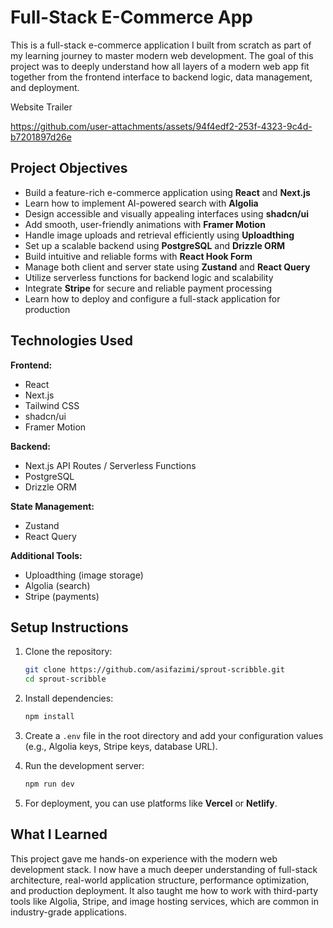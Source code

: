 # Full-Stack E-Commerce App

This is a full-stack e-commerce application I built from scratch as part of my learning journey to master modern web development. The goal of this project was to deeply understand how all layers of a modern web app fit together from the frontend interface to backend logic, data management, and deployment.

Website Trailer 


https://github.com/user-attachments/assets/94f4edf2-253f-4323-9c4d-b7201897d26e


## Project Objectives

- Build a feature-rich e-commerce application using **React** and **Next.js**
- Learn how to implement AI-powered search with **Algolia**
- Design accessible and visually appealing interfaces using **shadcn/ui**
- Add smooth, user-friendly animations with **Framer Motion**
- Handle image uploads and retrieval efficiently using **Uploadthing**
- Set up a scalable backend using **PostgreSQL** and **Drizzle ORM**
- Build intuitive and reliable forms with **React Hook Form**
- Manage both client and server state using **Zustand** and **React Query**
- Utilize serverless functions for backend logic and scalability
- Integrate **Stripe** for secure and reliable payment processing
- Learn how to deploy and configure a full-stack application for production

## Technologies Used

**Frontend:**

- React
- Next.js
- Tailwind CSS
- shadcn/ui
- Framer Motion

**Backend:**

- Next.js API Routes / Serverless Functions
- PostgreSQL
- Drizzle ORM

**State Management:**

- Zustand
- React Query

**Additional Tools:**

- Uploadthing (image storage)
- Algolia (search)
- Stripe (payments)

## Setup Instructions

1. Clone the repository:

   ```bash
   git clone https://github.com/asifazimi/sprout-scribble.git
   cd sprout-scribble
   ```

2. Install dependencies:

   ```bash
   npm install
   ```

3. Create a `.env` file in the root directory and add your configuration values (e.g., Algolia keys, Stripe keys, database URL).

4. Run the development server:

   ```bash
   npm run dev
   ```

5. For deployment, you can use platforms like **Vercel** or **Netlify**.

## What I Learned

This project gave me hands-on experience with the modern web development stack. I now have a much deeper understanding of full-stack architecture, real-world application structure, performance optimization, and production deployment. It also taught me how to work with third-party tools like Algolia, Stripe, and image hosting services, which are common in industry-grade applications.
